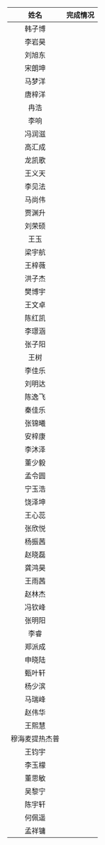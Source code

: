 |      姓名      | 完成情况 |
| :------------: | :------: |
|     韩子博     |          |
|     李岩昊     |          |
|     刘旭东     |          |
|     宋朗坤     |          |
|     马梦洋     |          |
|     唐梓洋     |          |
|      冉浩      |          |
|      李响      |          |
|     冯润滋     |          |
|     高汇成     |          |
|     龙凯歌     |          |
|     王义天     |          |
|     李见法     |          |
|     马尚伟     |          |
|     贾渊升     |          |
|     刘荣硕     |          |
|      王玉      |          |
|     梁宇航     |          |
|     王梓薇     |          |
|     洪子杰     |          |
|     樊博宇     |          |
|     王文卓     |          |
|     陈红凯     |          |
|     李璟涵     |          |
|     张子阳     |          |
|      王树      |          |
|     李佳乐     |          |
|     刘明达     |          |
|     陈逸飞     |          |
|     秦佳乐     |          |
|     张锦曦     |          |
|     安梓康     |          |
|     李沐泽     |          |
|     董少毅     |          |
|     孟令圆     |          |
|     宁玉浩     |          |
|     饶泽坤     |          |
|     王心蕊     |          |
|     张欣悦     |          |
|     杨振茜     |          |
|     赵晓磊     |          |
|     龚鸿昊     |          |
|     王雨茜     |          |
|     赵林杰     |          |
|     冯钦峰     |          |
|     张明阳     |          |
|      李睿      |          |
|     郑派成     |          |
|     申晓陆     |          |
|     甄叶轩     |          |
|     杨少滨     |          |
|     马瑞峰     |          |
|     赵伟华     |          |
|     王熙慧     |          |
| 穆海麦提热杰普 |          |
|     王钧宇     |          |
|     李玉檬     |          |
|     董思敏     |          |
|     吴黎宁     |          |
|     陈宇轩     |          |
|     何佩遥     |          |
|     孟祥镛     |          |